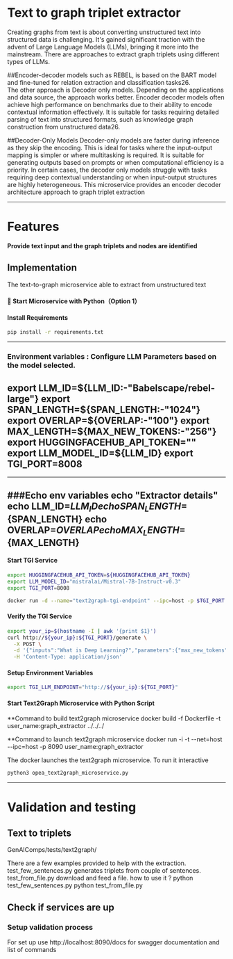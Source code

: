 # Text to graph triplet extractor

Creating graphs from text is about converting unstructured text into structured data is challenging. 
It's gained significant traction with the advent of Large Language Models (LLMs), bringing it more into the mainstream.
There are approaches to extract graph triplets using different types of LLMs. 

##Encoder-decoder models 
such as REBEL, is based on the BART model and fine-tuned for relation extraction and classification tasks26.  
The other approach is Decoder only models. Depending on the applications and data source, the approach works better.
Encoder decoder models often achieve high performance on benchmarks due to their ability to encode contextual 
information effectively.  It is suitable for tasks requiring detailed parsing of text into structured formats, 
such as knowledge graph construction from unstructured data26.

##Decoder-Only Models
Decoder-only models are faster during inference as they skip the encoding. This is ideal for tasks where the 
input-output mapping is simpler or where multitasking is required.  It is suitable for generating outputs based on 
prompts or when computational efficiency is a priority.  In certain cases, the decoder only models struggle with 
tasks requiring deep contextual understanding or when input-output structures are highly heterogeneous.
This microservice provides an encoder decoder architecture approach to graph triplet extraction

---
# Features

**Provide text input and the graph triplets and nodes are identified**

## Implementation

The text-to-graph microservice able to extract from unstructured text 

#### 🚀 Start Microservice with Python（Option 1）

#### Install Requirements
```bash
pip install -r requirements.txt
```
---
### Environment variables : Configure LLM Parameters based on the model selected.
export LLM_ID=${LLM_ID:-"Babelscape/rebel-large"}
export SPAN_LENGTH=${SPAN_LENGTH:-"1024"}
export OVERLAP=${OVERLAP:-"100"}
export MAX_LENGTH=${MAX_NEW_TOKENS:-"256"}
export HUGGINGFACEHUB_API_TOKEN=""
export LLM_MODEL_ID=${LLM_ID}
export TGI_PORT=8008
---

---
###Echo env variables
echo "Extractor details"
echo LLM_ID=${LLM_ID}
echo SPAN_LENGTH=${SPAN_LENGTH}
echo OVERLAP=${OVERLAP}
echo MAX_LENGTH=${MAX_LENGTH}
---
#### Start TGI Service

```bash
export HUGGINGFACEHUB_API_TOKEN=${HUGGINGFACEHUB_API_TOKEN}
export LLM_MODEL_ID="mistralai/Mistral-7B-Instruct-v0.3"
export TGI_PORT=8008

docker run -d --name="text2graph-tgi-endpoint" --ipc=host -p $TGI_PORT:80 -v ./data:/data --shm-size 1g -e HF_TOKEN=${HUGGINGFACEHUB_API_TOKEN} -e model=${LLM_MODEL_ID} ghcr.io/huggingface/text-generation-inference:2.1.0 --model-id $LLM_MODEL_ID
```

#### Verify the TGI Service

```bash
export your_ip=$(hostname -I | awk '{print $1}')
curl http://${your_ip}:${TGI_PORT}/generate \
  -X POST \
  -d '{"inputs":"What is Deep Learning?","parameters":{"max_new_tokens":17, "do_sample": true}}' \
  -H 'Content-Type: application/json'
```
#### Setup Environment Variables

```bash
export TGI_LLM_ENDPOINT="http://${your_ip}:${TGI_PORT}"
```

#### Start Text2Graph Microservice with Python Script

**Command to build text2graph microservice
docker build -f Dockerfile -t user_name:graph_extractor ../../../

**Command to launch text2graph microservice
docker run -i -t --net=host --ipc=host -p 8090 user_name:graph_extractor 

The docker launches the text2graph microservice.  To run it interactive 
```bash
python3 opea_text2graph_microservice.py
```
---

# Validation and testing

## Text to triplets
GenAIComps/tests/text2graph/

There are a few examples provided to help with the extraction. 
test_few_sentences.py generates triplets from couple of sentences. 
test_from_file.py download and feed a file. 
how to use it ? 
   python test_few_sentences.py
   python test_from_file.py

## Check if services are up
### Setup validation process 
   For set up use http://localhost:8090/docs for swagger documentation and list of commands 

